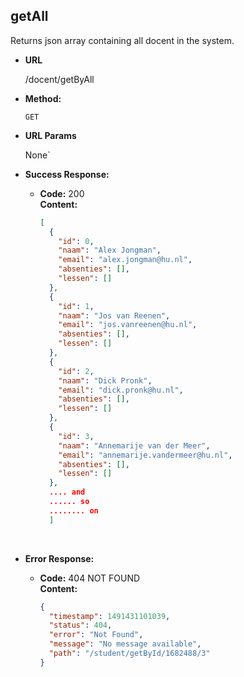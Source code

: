 **getAll**
----

Returns json array containing all docent in the system.

* **URL**

  /docent/getByAll

* **Method:**

  `GET` 

* **URL Params**

   None`

* **Success Response:**

  * **Code:** 200 <br />
    **Content:** 

    ```json
    [
      {
        "id": 0,
        "naam": "Alex Jongman",
        "email": "alex.jongman@hu.nl",
        "absenties": [],
        "lessen": []
      },
      {
        "id": 1,
        "naam": "Jos van Reenen",
        "email": "jos.vanreenen@hu.nl",
        "absenties": [],
        "lessen": []
      },
      {
        "id": 2,
        "naam": "Dick Pronk",
        "email": "dick.pronk@hu.nl",
        "absenties": [],
        "lessen": []
      },
      {
        "id": 3,
        "naam": "Annemarije van der Meer",
        "email": "annemarije.vandermeer@hu.nl",
        "absenties": [],
        "lessen": []
      },
      .... and
      ...... so
      ........ on
      ]
    ```

    ​

* **Error Response:**

  * **Code:** 404 NOT FOUND <br />
    **Content:**

    ```json
    {
      "timestamp": 1491431101039,
      "status": 404,
      "error": "Not Found",
      "message": "No message available",
      "path": "/student/getById/1682488/3"
    }


    ```
